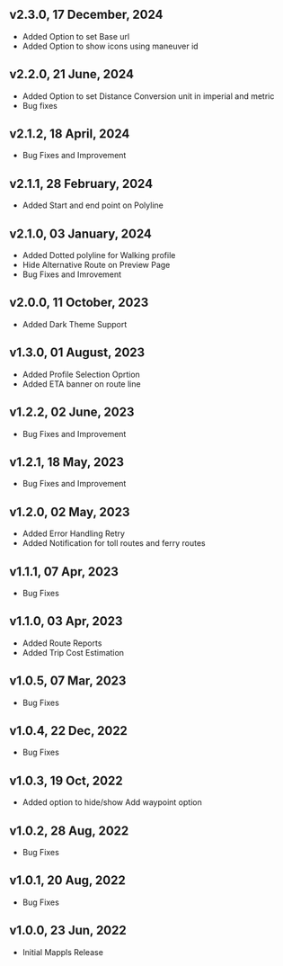 ## v2.3.0, 17 December, 2024
- Added Option to set Base url
- Added Option to show icons using maneuver id

## v2.2.0, 21 June, 2024
- Added Option to set Distance Conversion unit in imperial and metric
- Bug fixes

## v2.1.2, 18 April, 2024
- Bug Fixes and Improvement

## v2.1.1, 28 February, 2024
- Added Start and end point on Polyline

## v2.1.0, 03 January, 2024
- Added Dotted polyline for Walking profile
- Hide Alternative Route on Preview Page
- Bug Fixes and Imrovement

## v2.0.0, 11 October, 2023
- Added Dark Theme Support

## v1.3.0, 01 August, 2023
- Added Profile Selection Oprtion
- Added ETA banner on route line

## v1.2.2, 02 June, 2023
- Bug Fixes and Improvement

## v1.2.1, 18 May, 2023
- Bug Fixes and Improvement

## v1.2.0, 02 May, 2023
- Added Error Handling Retry
- Added  Notification for toll routes and ferry routes

## v1.1.1, 07 Apr, 2023
- Bug Fixes

## v1.1.0, 03 Apr, 2023
- Added Route Reports
- Added Trip Cost Estimation

## v1.0.5, 07 Mar, 2023
- Bug Fixes

## v1.0.4, 22 Dec, 2022
- Bug Fixes

## v1.0.3, 19 Oct, 2022
- Added option to hide/show Add waypoint option

## v1.0.2, 28 Aug, 2022
- Bug Fixes

## v1.0.1, 20 Aug, 2022
- Bug Fixes

## v1.0.0, 23 Jun, 2022
- Initial Mappls Release